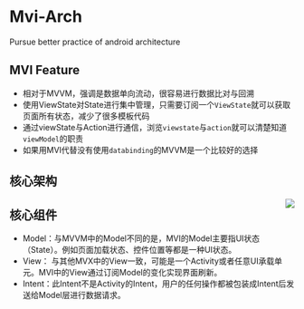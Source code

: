 # Mvi-Arch

Pursue better practice of android architecture

## MVI Feature

- 相对于MVVM，强调是数据单向流动，很容易进行数据比对与回溯
- 使用ViewState对State进行集中管理，只需要订阅一个`ViewState`就可以获取页面所有状态，减少了很多模板代码
- 通过viewState与Action进行通信，浏览`viewstate`与`action`就可以清楚知道`viewModel`的职责
- 如果用MVI代替没有使用`databinding`的MVVM是一个比较好的选择

## 核心架构
<div style="float:right">
  <img src="http://m.qpic.cn/psc?/V526iEgm3HgG9w0K6aQL2X9HJE4OnV96/ruAMsa53pVQWN7FLK88i5uh.esy8dQlWqrURok1A5d1zpBnGz8lmOXdQ7ZghPKPMCc9xABkfkaSoDiUPbxe92dx5pWzpRtfRT4r3xBtQuag!/b&bo=gAK1AYACtQEBFzA!&rf=viewer_4"/>
</div>

## 核心组件
- Model：与MVVM中的Model不同的是，MVI的Model主要指UI状态（State）。例如页面加载状态、控件位置等都是一种UI状态。
- View：  与其他MVX中的View一致，可能是一个Activity或者任意UI承载单元。MVI中的View通过订阅Model的变化实现界面刷新。
- Intent：此Intent不是Activity的Intent，用户的任何操作都被包装成Intent后发送给Model层进行数据请求。
  